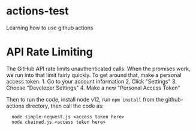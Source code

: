 # actions-test
Learning how to use github actions


# API Rate Limiting

The GitHub API rate limits unauthenticated calls. When the promises work, we run into that limit fairly quickly. To get around that, make a personal access token. 
	1. Go to your account information
	2. Click "Settings"
	3. Choose "Developer Settings"
	4. Make a new "Personal Access Token"


Then to run the code, install node v12, run `npm install` from the github-actions directory, then call the code as: 
```
  node simple-request.js <access token here>
  node chained.js <access token here>
```